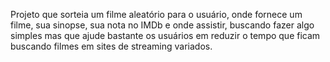 Projeto que sorteia um filme aleatório para o usuário, onde fornece um filme, sua sinopse, sua nota no IMDb e onde assistir, buscando fazer algo simples mas que ajude bastante os usuários em reduzir o tempo que ficam buscando filmes em sites de streaming variados.
